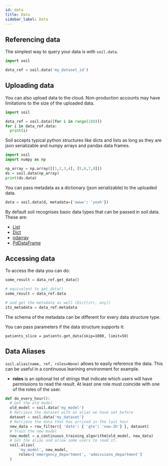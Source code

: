 ```yaml
---
id: data
title: Data
sidebar_label: Data
---
```


## Referencing data

The simplest way to query your data is with `soil.data`.

```python
import soil

data_ref = soil.data('my_dataset_id')
```


## Uploading data

You can also upload data to the cloud. Non-production accounts may have limitations to the size of the uploaded data.
```python
import soil

data_ref = soil.data([for i in range(100)])
for i in data_ref.data:
  print(i)
```

Soil accepts typical python structures like dicts and lists as long as they are json serializable and numpy arrays and pandas data frames.

```py
import soil
import numpy as np

np_array = np.array([[1,2,3,4], [5,6,7,8]])
ds = soil.data(np_array)
print(ds.data)
```

You can pass metadata as a dictionary (json serializable) to the uploaded data.
```py
data = soil.data(d, metadata={'awww': 'yeah'})
```

By default soil recognises basic data types that can be passed in soil.data. These are:
* [List](/docs/soil-library/data_structures/predefined/list)
* [Dict](/docs/soil-library/data_structures/predefined/dict)
* [ndarray](/docs/soil-library/data_structures/predefined/ndarray)
* [PdDataFrame](/docs/soil-library/data_structures/predefined/pd_data_frame)


## Accessing data

To access the data you can do:
```python
some_result = data_ref.get_data()

# equivalent to get_data()
some_result = data_ref.data

# and get the metadata as well (Dict[str, any])
its_metadata = data_ref.metadata
```

The schema of the metadata can be different for every data structure type.


You can pass parameters if the data structure supports it:
```
patients_slice = patients.get_data(skip=1000, limit=50)
```


## Data Aliases

`soil.alias(name, ref, roles=None)` allows to easily reference the data. This can be useful in a continuous learining environment for example.

* **roles** is an optional list of strings that indicate which users will have permissions to read the result.
At least one role must coincide with one of the roles of the user.

```python
def do_every_hour():
  # Get the old model
  old_model = soil.data('my_model')
  # Retrieve the dataset with an alias we have set before
  dataset = soil.data('my_dataset')
  # Retrieve the data that has arrived in the last hour
  new_data = row_filter({ 'date': { 'gte': 'now-1h'} }, dataset)
  # Train the new model
  new_model = a_continuous_training_algorithm(old_model, new_data)
  # Set the alias and allow some users to read it.
  soil.alias(
      'my_model', new_model,
      roles=['emergency_department', 'admissions_department']
  )

```
